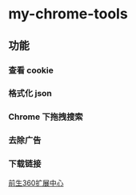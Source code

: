 # my-chrome-tools

## 功能

### 查看 cookie

### 格式化 json

### Chrome 下拖拽搜索

### 去除广告

### 下载链接

<a href="https://ext.chrome.360.cn/webstore/detail/hmifjfaonaoopeklmegjfagoafhdgkkg" target="_blank"><u>前生360扩展中心</u></a>
